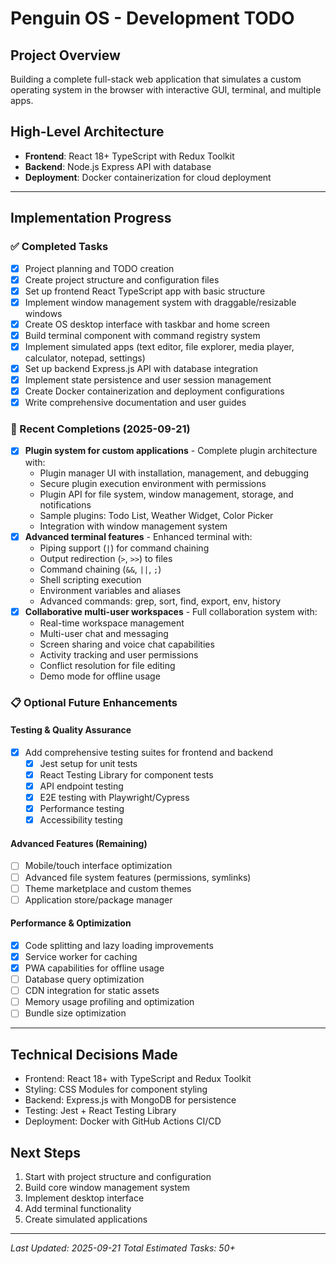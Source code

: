 # Penguin OS - Development TODO

## Project Overview
Building a complete full-stack web application that simulates a custom operating system in the browser with interactive GUI, terminal, and multiple apps.

## High-Level Architecture
- **Frontend**: React 18+ TypeScript with Redux Toolkit
- **Backend**: Node.js Express API with database
- **Deployment**: Docker containerization for cloud deployment

---

## Implementation Progress

### ✅ Completed Tasks
- [x] Project planning and TODO creation
- [x] Create project structure and configuration files
- [x] Set up frontend React TypeScript app with basic structure
- [x] Implement window management system with draggable/resizable windows
- [x] Create OS desktop interface with taskbar and home screen
- [x] Build terminal component with command registry system
- [x] Implement simulated apps (text editor, file explorer, media player, calculator, notepad, settings)
- [x] Set up backend Express.js API with database integration
- [x] Implement state persistence and user session management
- [x] Create Docker containerization and deployment configurations
- [x] Write comprehensive documentation and user guides

### 🔄 Recent Completions (2025-09-21)
- [x] **Plugin system for custom applications** - Complete plugin architecture with:
  - Plugin manager UI with installation, management, and debugging
  - Secure plugin execution environment with permissions
  - Plugin API for file system, window management, storage, and notifications
  - Sample plugins: Todo List, Weather Widget, Color Picker
  - Integration with window management system
- [x] **Advanced terminal features** - Enhanced terminal with:
  - Piping support (`|`) for command chaining
  - Output redirection (`>`, `>>`) to files
  - Command chaining (`&&`, `||`, `;`)
  - Shell scripting execution
  - Environment variables and aliases
  - Advanced commands: grep, sort, find, export, env, history
- [x] **Collaborative multi-user workspaces** - Full collaboration system with:
  - Real-time workspace management
  - Multi-user chat and messaging
  - Screen sharing and voice chat capabilities
  - Activity tracking and user permissions
  - Conflict resolution for file editing
  - Demo mode for offline usage

### 📋 Optional Future Enhancements

#### Testing & Quality Assurance
- [x] Add comprehensive testing suites for frontend and backend
  - [x] Jest setup for unit tests
  - [x] React Testing Library for component tests
  - [x] API endpoint testing
  - [x] E2E testing with Playwright/Cypress
  - [x] Performance testing
  - [x] Accessibility testing

#### Advanced Features (Remaining)
- [ ] Mobile/touch interface optimization
- [ ] Advanced file system features (permissions, symlinks)
- [ ] Theme marketplace and custom themes
- [ ] Application store/package manager

#### Performance & Optimization
- [x] Code splitting and lazy loading improvements
- [x] Service worker for caching
- [x] PWA capabilities for offline usage
- [ ] Database query optimization
- [ ] CDN integration for static assets
- [ ] Memory usage profiling and optimization
- [ ] Bundle size optimization

---

## Technical Decisions Made
- Frontend: React 18+ with TypeScript and Redux Toolkit
- Styling: CSS Modules for component styling
- Backend: Express.js with MongoDB for persistence
- Testing: Jest + React Testing Library
- Deployment: Docker with GitHub Actions CI/CD

## Next Steps
1. Start with project structure and configuration
2. Build core window management system
3. Implement desktop interface
4. Add terminal functionality
5. Create simulated applications

---

*Last Updated: 2025-09-21*
*Total Estimated Tasks: 50+*